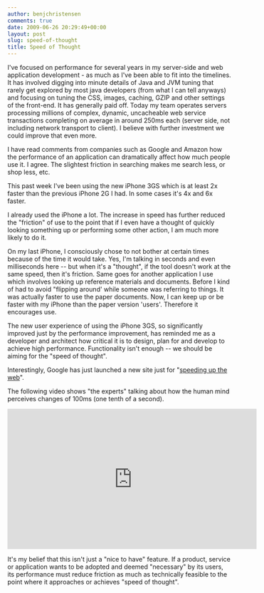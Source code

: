 ```yaml
---
author: benjchristensen
comments: true
date: 2009-06-26 20:29:49+00:00
layout: post
slug: speed-of-thought
title: Speed of Thought
---
```


I've focused on performance for several years in my server-side and web application development - as much as I've been able to fit into the timelines. It has involved digging into minute details of Java and JVM tuning that rarely get explored by most java developers (from what I can tell anyways) and focusing on tuning the CSS, images, caching, GZIP and other settings of the front-end. It has generally paid off. Today my team operates servers processing millions of complex, dynamic, uncacheable web service transactions completing on average in around 250ms each (server side, not including network transport to client). I believe with further investment we could improve that even more.

I have read comments from companies such as Google and Amazon how the performance of an application can dramatically affect how much people use it. I agree. The slightest friction in searching makes me search less, or shop less, etc.

This past week I've been using the new iPhone 3GS which is at least 2x faster than the previous iPhone 2G I had. In some cases it's 4x and 6x faster.

I already used the iPhone a lot. The increase in speed has further reduced the "friction" of use to the point that if I even have a thought of quickly looking something up or performing some other action, I am much more likely to do it.

On my last iPhone, I consciously chose to not bother at certain times because of the time it would take. Yes, I'm talking in seconds and even milliseconds here -- but when it's a "thought", if the tool doesn't work at the same speed, then it's friction. Same goes for another application I use which involves looking up reference materials and documents. Before I kind of had to avoid "flipping around' while someone was referring to things. It was actually faster to use the paper documents. Now, I can keep up or be faster with my iPhone than the paper version 'users'. Therefore it encourages use.

The new user experience of using the iPhone 3GS, so significantly improved just by the performance improvement, has reminded me as a developer and architect how critical it is to design, plan for and develop to achieve high performance. Functionality isn't enough -- we should be aiming for the "speed of thought".

Interestingly, Google has just launched a new site just for "[speeding up the web](http://code.google.com/speed/)".

The following video shows "the experts" talking about how the human mind perceives changes of 100ms (one tenth of a second).

<iframe width="560" height="315" src="https://www.youtube.com/embed/aXJklICrFJI" frameborder="0" allowfullscreen></iframe>

It's my belief that this isn't just a "nice to have" feature. If a product, service or application wants to be adopted and deemed "necessary" by its users, its performance must reduce friction as much as technically feasible to the point where it approaches or achieves "speed of thought".
